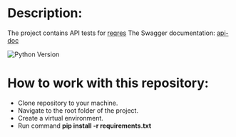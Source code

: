 # Description:

The project contains API tests for [reqres](https://reqres.in/)
The Swagger documentation: [api-doc](https://reqres.in/api-docs/)

![Python Version](https://img.shields.io/badge/python-3.11-blue)

# How to work with this repository:
* Clone repository to your machine.
* Navigate to the root folder of the project.
* Create a virtual environment.
* Run command **pip install -r requirements.txt**
  
